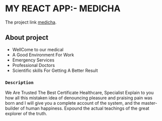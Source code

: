 # MY REACT APP:- MEDICHA

The project link [medicha](https://github.com/facebook/create-react-app).

## About project

-   WellCome to our medical
-   A Good Environment For Work
-   Emergency Services
-   Professional Doctors
-   Scientific skills For Getting A Better Result

### `Description`

We Are Trusted The Best Certificate Healthcare, Specialist
Explain to you how all this mistaken idea of denouncing pleasure and praising pain was born and I will give you a complete account of the system, and the master-builder of human happiness. Expound the actual teachings of the great explorer of the truth.
